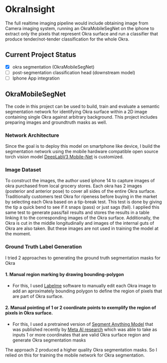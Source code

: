 # OkraInsight

The full realtime imaging pipeline would include obtaining image from Camera imaging system, running an OkraMobileSegNet on the iphone to extract only the pixels that represent Okra surface and run a classifier that produce tender/not-tender classification for the whole Okra. 

## Current Project Status
- [x] okra segmentation (OkraMobileSegNet)
- [ ] post-segmentation classification head (downstream model)
- [ ] Iphone App integration

## OkraMobileSegNet
The code in this project can be used to build, train and evaluate a semantic segmentation network for identifying Okra surface within a 2D image containing single Okra against arbitrary background. This project includes preparing images and groundtruth masks as well.

### Network Architecture
Since the goal is to deploy this model on smartphone like device, I build the segmentation network using the mobile hardware compatible open source torch vision model [<u>DeepLabV3 Mobile-Net</u>][DeepLabV3Website] is customized. 

### Image Dataset
To construct the images, the author used iphone 14 to capture images of okra purchased from local grocery stores. Each okra has 2 images (posterior and anterior pose) to cover all sides of the entire Okra surface. Traditionally customers test Okra for ripeness before buying in the market by selecting each Okra based on a tip-break test. This test is done by giving the tip a quick bend to see if it snaps (pass) or just sags (fail). I applied this same test to generate pass/fail results and stores the results in a table linking it to the corresponding images of the Okra surface. Additionally, the Okra is cut in the middle longitudinally and images of the internal guts of Okra are also taken. But these images are not used in training the model at the moment. 

### Ground Truth Label Generation
I tried 2 approaches to generating the ground truth segmentation masks for Okra

#### 1. Manual region marking by drawing bounding-polygon 
- For this, I used [<u>Labelme</u>][LabelmeWebsite] software to manually edit each Okra image to add an aproximately bounding polygon to define the region of pixels that are part of Okra surface. 

#### 2. Manual pointing of 1 or 2 coordinate points to exemplify the region of pixels in Okra surface. 

- For this, I used a pretrained version of [<u>Segment Anything Model</u>][SAMGithub] that was published recently by [<u>Meta AI research</u>][SAMWebsite] which was able to take as inputs 1 or more coordinates that are valid Okra surface region and generate Okra segmentation masks

The approach 2 produced a higher quality Okra segmentation masks. So I relied on this for training the mobile network for Okra segmentation.


[DeepLabV3Website]: <https://github.com/pytorch/vision/tree/main/references/segmentation> "example text"
[SAMGithub]: <https://github.com/facebookresearch/segment-anything>
[SAMWebsite]: <https://ai.meta.com/research/publications/segment-anything/>
[LabelmeWebsite]: <http://labelme.csail.mit.edu/guidelines.html>
